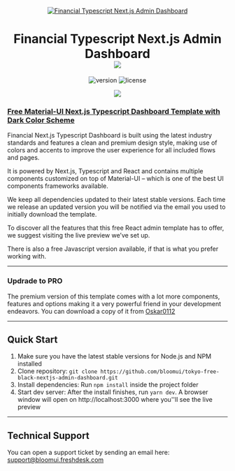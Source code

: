 <p align="center">
    <a href="https://github.com/Oskar0112" title="Oskar0112">
        <img src="https://bloomui.s3.us-east-2.amazonaws.com/tokyo-logo.png" alt="Financial Typescript Next.js Admin Dashboard">
    </a>
</p>
<h1 align="center">
    <b>Financial Typescript Next.js Admin Dashboard</b>
    <br>
    <a href="https://twitter.com/intent/tweet?url=https://github.com/Oskar0112&text=I like this Next.js admin dashboard">
        <img src="https://img.shields.io/twitter/url/http/shields.io.svg?style=social" />
    </a>
</h1>
<div align="center">

![version](https://img.shields.io/badge/version-1.0.0-blue.svg)
![license](https://img.shields.io/badge/license-MIT-blue.svg)

<a href="https://github.com/Oskar0112/product/tokyo-free-black-nextjs-typescript-material-ui-admin-dashboard/"><img src="https://bloomui.s3.us-east-2.amazonaws.com/tokyo-free-black-nextjs-typescript-material-ui-admin-dashboard.jpg" /></a>
</div>

<a href="https://github.com/Oskar0112/product/tokyo-free-black-nextjs-typescript-material-ui-admin-dashboard/"><h3>Free Material-UI Next.js Typescript Dashboard Template with Dark Color Scheme</h3></a>
<p>
    Financial Next.js Typescript Dashboard is built using the latest industry standards and features a clean and premium design style, making use of colors and accents to improve the user experience for all included flows and pages.
</p>
<p>
It is powered by Next.js, Typescript and React and contains multiple components customized on top of Material-UI – which is one of the best UI components frameworks available.</p>
<p>
We keep all dependencies updated to their latest stable versions. Each time we release an updated version you will be notified via the email you used to initially download the template.
</p>
<p>
To discover all the features that this free React admin template has to offer, we suggest visiting the live preview we’ve set up.
</p>
<p>There is also a free Javascript version available, if that is what you prefer working with.</p>

---
<h3>Updrade to PRO</h3>

<p>The premium version of this template comes with a lot more components, features and options making it a very powerful friend in your development endeavors. You can download a copy of it from <a href="https://github.com/Oskar0112">Oskar0112</a></p>

---

<h2>
    Quick Start
</h2>
<ol>
    <li>Make sure you have the latest stable versions for Node.js and NPM installed</li>
    <li>Clone repository: <code>git clone https://github.com/bloomui/tokyo-free-black-nextjs-admin-dashboard.git</code></li>
    <li>Install dependencies: Run <code>npm install</code> inside the project folder</li>
    <li>Start dev server: After the install finishes, run <code>yarn dev</code>. A browser window will open on http://localhost:3000 where you''ll see the live preview</li>
</ol>

---

<h2>
    Technical Support
</h2>
<p>
    You can open a support ticket by sending an email here: <a href="mailto:support@bloomui.freshdesk.com" title="Open Support Ticket">
        support@bloomui.freshdesk.com
    </a>
</p>
